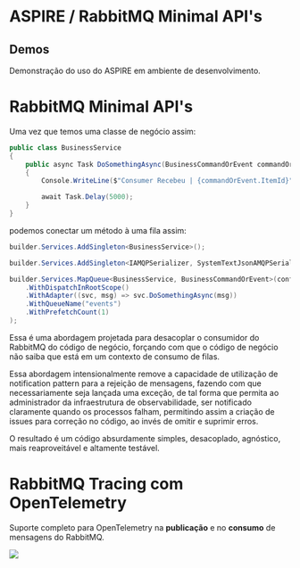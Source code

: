 # ASPIRE / RabbitMQ Minimal API's 
## Demos

Demonstração do uso do ASPIRE em ambiente de desenvolvimento.


# RabbitMQ Minimal API's

Uma vez que temos uma classe de negócio assim:
```cs
public class BusinessService
{
    public async Task DoSomethingAsync(BusinessCommandOrEvent commandOrEvent)
    {
        Console.WriteLine($"Consumer Recebeu | {commandOrEvent.ItemId}");

        await Task.Delay(5000);
    }
}
```

podemos conectar um método à uma fila assim:

```cs
builder.Services.AddSingleton<BusinessService>();

builder.Services.AddSingleton<IAMQPSerializer, SystemTextJsonAMQPSerializer>();

builder.Services.MapQueue<BusinessService, BusinessCommandOrEvent>(config => config
    .WithDispatchInRootScope()    
    .WithAdapter((svc, msg) => svc.DoSomethingAsync(msg))
    .WithQueueName("events")
    .WithPrefetchCount(1)
);

```

Essa é uma abordagem projetada para desacoplar o consumidor do RabbitMQ do código de negócio, forçando com que o código de negócio não saiba que está em um contexto de consumo de filas.

Essa abordagem intensionalmente remove a capacidade de utilização de notification pattern para a rejeição de mensagens, fazendo com que necessariamente seja lançada uma exceção, de tal forma que permita ao administrador da infraestrutura de observabilidade, ser notificado claramente quando os processos falham, permitindo assim a criação de issues para correção no código, ao invés de omitir e suprimir erros.

O resultado é um código absurdamente simples, desacoplado, agnóstico, mais reaproveitável e altamente testável.

# RabbitMQ Tracing com OpenTelemetry

Suporte completo para OpenTelemetry na **publicação** e no **consumo** de mensagens do RabbitMQ.

<img src="./docs/playground.gif">


